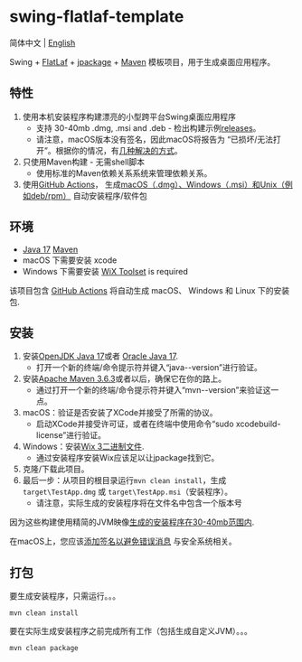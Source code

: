 # swing-flatlaf-template

简体中文 | [English](./README.md)

Swing + [FlatLaf](https://github.com/JFormDesigner/FlatLaf) + [jpackage](https://docs.oracle.com/en/java/javase/15/docs/specs/man/jpackage.html) +
[Maven](http://maven.apache.org) 模板项目，用于生成桌面应用程序。

## 特性

1. 使用本机安装程序构建漂亮的小型跨平台Swing桌面应用程序
   - 支持 30-40mb .dmg, .msi and .deb - 检出构建示例[releases](https://github.com/viodo/swing-flatlaf-template/releases)。
   - 请注意，macOS版本没有签名，因此macOS将报告为 “已损坏/无法打开”。根据你的情况，有[几种解决的方式](https://github.com/wiverson/maven-jpackage-template/issues/49)。
2. 只使用Maven构建 - 无需shell脚本
   - 使用标准的Maven依赖关系系统来管理依赖关系。
3. 使用[GitHub Actions](https://github.com/viodo/swing-flatlaf-template/tree/matser/.github/workflows)， 生成[macOS（.dmg）、Windows（.msi）和Unix（例如deb/rpm）](https://github.com/wiverson/maven-jpackage-template/releases) 自动安装程序/软件包

## 环境

- [Java 17](https://adoptium.net/?variant=openjdk17) [Maven](https://maven.apache.org/)
- macOS 下需要安装 xcode
- Windows 下需要安装 [WiX Toolset](https://wixtoolset.org/) is required

该项目包含 [GitHub Actions](https://github.com/viodo/swing-flatlaf-template/tree/master/.github/workflows)
将自动生成 macOS、 Windows 和 Linux 下的安装包.

## 安装

1. 安装[OpenJDK Java 17](https://adoptium.net/?variant=openjdk17)或者
[Oracle Java 17](https://www.oracle.com/java/technologies/javase-downloads.html).
   - 打开一个新的终端/命令提示符并键入“java--version”进行验证。
2. 安装[Apache Maven 3.6.3](http://maven.apache.org/install.html)或者以后，确保它在你的路上。
   - 通过打开一个新的终端/命令提示符并键入“mvn--version”来验证这一点。
3. macOS：验证是否安装了XCode并接受了所需的协议。
   - 启动XCode并接受许可证，或者在终端中使用命令“sudo xcodebuild-license”进行验证。
4. Windows：安装[Wix 3二进制文件](https://github.com/wixtoolset/wix3/releases/).
   - 通过安装程序安装Wix应该足以让jpackage找到它。
5. 克隆/下载此项目。
6. 最后一步：从项目的根目录运行`mvn clean install`，生成`target\TestApp.dmg` 或 `target\TestApp.msi`（安装程序）。
   - 请注意，实际生成的安装程序将在文件名中包含一个版本号

因为这些构建使用精简的JVM映像[生成的安装程序在30-40mb范围内](https://github.com/wiverson/maven-jpackage-template/releases).

在macOS上，您应该[添加签名以避免错误消息](https://github.com/wiverson/maven-jpackage-template/issues/49) 与安全系统相关。

## 打包

要生成安装程序，只需运行。。。

`mvn clean install`

要在实际生成安装程序之前完成所有工作（包括生成自定义JVM）。。。

`mvn clean package`